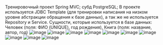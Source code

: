 Тренировочный проект Spring MVC; субд PostgreSQL; В проекте используется JDBC Template (для тренировки написания на низком уровне абстракции обращения к базе данных), а так же не используется Repository и Service.
Сущности, которые используется в базе данных:
Человек (поля: ФИО (UNIQUE), год рождения),
Книга (поля: название, автор, год)
![image](https://user-images.githubusercontent.com/56918608/190640424-e87dea0a-23bd-4ade-a022-c8d6e7c8aa6a.png)
![image](https://user-images.githubusercontent.com/56918608/190640448-253e928e-6383-4ee8-be7d-a52148851bf6.png)
![image](https://user-images.githubusercontent.com/56918608/190640471-71793bc3-ff53-4375-b0d0-9cc81091ae08.png)
![image](https://user-images.githubusercontent.com/56918608/190640508-98352252-bed6-4b43-9b8e-51b36f4f1dc0.png)
![image](https://user-images.githubusercontent.com/56918608/190640525-ed150123-beda-4778-9774-2672355b25c8.png)
![image](https://user-images.githubusercontent.com/56918608/190640539-7373d80b-4f08-4bee-8ad4-c540954f15f7.png)
![image](https://user-images.githubusercontent.com/56918608/190640572-837ef869-4eb8-4b83-b7c7-70a96e873cad.png)
![image](https://user-images.githubusercontent.com/56918608/190640589-bbc92bbb-8ec4-4d8b-b2d7-998f782b7c23.png)
![image](https://user-images.githubusercontent.com/56918608/190640610-d605854d-80f2-48f5-8136-87e275b9e85b.png)
![image](https://user-images.githubusercontent.com/56918608/190640634-517bc969-ca29-40ec-9167-c2c62e220f1d.png)

